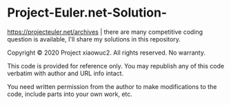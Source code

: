 # Project-Euler.net-Solution-

https://projecteuler.net/archives | there are many competitive coding question is available, I'll share my solutions in this repository. 









Copyright © 2020 Project xiaowuc2. All rights reserved. No warranty.

This code is provided for reference only. You may republish any of this code verbatim with author and URL info intact.

You need written permission from the author to make modifications to the code, include parts into your own work, etc.
